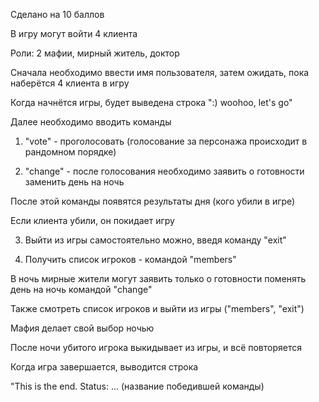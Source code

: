 Сделано на 10 баллов

В игру могут войти 4 клиента

Роли: 2 мафии, мирный житель, доктор

Сначала необходимо ввести имя пользователя, затем ожидать, пока наберётся 4 клиента в игру

Когда начнётся игры, будет выведена строка ":) woohoo, let's go"

Далее необходимо вводить команды 

1. "vote" - проголосовать (голосование за персонажа происходит в рандомном порядке)

2. "change" - после голосования необходимо заявить о готовности заменить день на ночь

После этой команды появятся результаты дня (кого убили в игре)

Если клиента убили, он покидает игру

3. Выйти из игры самостоятельно можно, введя команду "exit"

4. Получить список игроков - командой "members"


В ночь мирные жители могут заявить только о готовности поменять день на ночь командой "change"

Также смотреть список игроков и выйти из игры ("members", "exit")

Мафия делает свой выбор ночью

После ночи убитого игрока выкидывает из игры, и всё повторяется

Когда игра завершается, выводится строка

"This is the end. Status: ... (название победившей команды)
